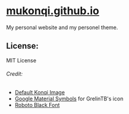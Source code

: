 # [mukonqi.github.io](https://mukonqi.github.io)
My personal website and my personel theme.

## License:
MIT License

###### Credit: 
- [Default Konqi Image](https://community.kde.org/File:Mascot_konqi.png)
- [Google Material Symbols](https://fonts.google.com/icons?selected=Material%20Symbols%20Outlined%3Aconstruction%3AFILL%400%3Bwght%40700%3BGRAD%40200%3Bopsz%4048) for GrelinTB's icon
- [Roboto Black Font](https://fonts.google.com/specimen/Roboto)